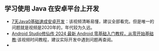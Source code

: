 
## 学习使用 Java 在安卓平台上开发
- [7天Java0基础速成安卓开发](https://www.bilibili.com/video/BV1G7411t7zs?vd_source=b388e16dd3362bd6d4ad0cec296b7abb)：该视频清晰易懂，建议全部看完。但是唯一的问题就是视频是2020年的，年代较为久远。
- [Android Studio修仙传 2024 最新 Android 零基础入门教程，从零开始基础教](https://www.bilibili.com/video/BV15h4y1m7Yh?vd_source=b388e16dd3362bd6d4ad0cec296b7abb):该视频时间教程，建议实际开发中遇到问题再查阅。
- 